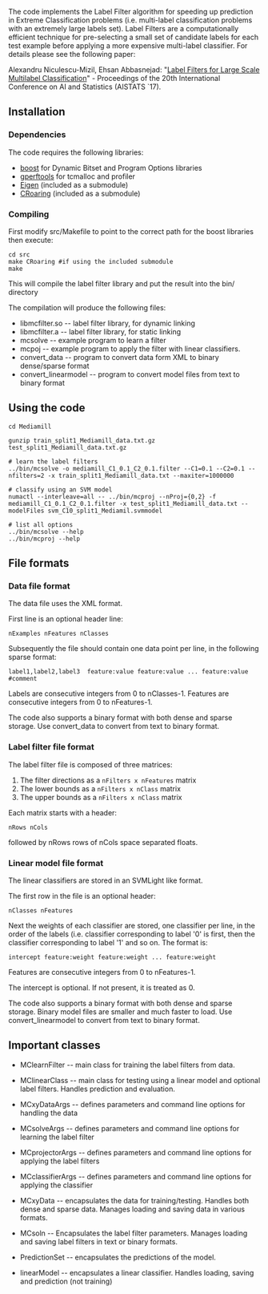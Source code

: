 The code implements the Label Filter algorithm for speeding up prediction in Extreme Classification problems (i.e. multi-label classification problems with an extremely large labels set). Label Filters are a computationally efficient technique for pre-selecting a small set of candidate labels for each test example before applying a more expensive multi-label classifier. For details please see the following paper:

Alexandru Niculescu-Mizil, Ehsan Abbasnejad: "[Label Filters for Large Scale Multilabel Classification](http://www.niculescu-mizil.org/paper.php?p=mcfilter.pdf)" - Proceedings of the 20th International Conference on AI and Statistics (AISTATS `17).


## Installation

### Dependencies
The code requires the following libraries:

- [boost](https://www.boost.org) for Dynamic Bitset and Program Options libraries
- [gperftools](https://github.com/gperftools/gperftools) for tcmalloc and profiler
- [Eigen](http://eigen.tuxfamily.org)  (included as a submodule)
- [CRoaring](http://roaringbitmap.org)  (included as a submodule)


### Compiling

First modify src/Makefile to point to the correct path for the boost libraries then execute:

```
cd src
make CRoaring #if using the included submodule
make
```

This will compile the label filter library and put the result into the bin/ directory

The compilation will produce the following files:

- libmcfilter.so -- label filter library, for dynamic linking
- libmcfilter.a -- label filter library, for static linking
- mcsolve -- example program to learn a filter
- mcpoj -- example program to apply the filter with linear classifiers.
- convert_data -- program to convert data form XML to binary dense/sparse format
- convert_linearmodel -- program to convert model files from text to binary format

## Using the code

```
cd Mediamill

gunzip train_split1_Mediamill_data.txt.gz test_split1_Mediamill_data.txt.gz

# learn the label filters
../bin/mcsolve -o mediamill_C1_0.1_C2_0.1.filter --C1=0.1 --C2=0.1 --nfilters=2 -x train_split1_Mediamill_data.txt --maxiter=1000000

# classify using an SVM model
numactl --interleave=all -- ../bin/mcproj --nProj={0,2} -f mediamill_C1_0.1_C2_0.1.filter -x test_split1_Mediamill_data.txt --modelFiles svm_C10_split1_Mediamil.svmmodel

# list all options
../bin/mcsolve --help
../bin/mcproj --help

```



## File formats

### Data file format

The data file uses the XML format.

First line is an optional header line:

```
nExamples nFeatures nClasses
```

Subsequently the file should contain one data point per line, in the following sparse format:

```
label1,label2,label3  feature:value feature:value ... feature:value  #comment
```

Labels are consecutive integers from 0 to nClasses-1.
Features are consecutive integers from 0 to nFeatures-1.

The code also supports a binary format with both dense and sparse storage. Use convert_data to convert from text to binary format. 


### Label filter file format

The label filter file is composed of three matrices:

1. The filter directions as a `nFilters x nFeatures` matrix
2. The lower bounds as a `nFilters x nClass` matrix
3. The upper bounds as a `nFilters x nClass` matrix

Each matrix starts with a header:

```
nRows nCols
```

followed by nRows rows of nCols space separated floats.


### Linear model file format

The linear classifiers are stored in an SVMLight like format.

The first row in the file is an optional header:

```
nClasses nFeatures
```

Next the weights of each classifier are stored, one classifier per line, in the order of the labels (i.e. classifier corresponding to label '0' is first, then the classifier corresponding to label '1' and so on. The format is:

```
intercept feature:weight feature:weight ... feature:weight
```

Features are consecutive integers from 0 to nFeatures-1.

The intercept is optional. If not present, it is treated as 0.

The code also supports a binary format with both dense and sparse storage. Binary model files are smaller and much faster to load. Use convert_linearmodel to convert from text to binary format. 


## Important classes

- MClearnFilter -- main class for training the label filters from data.
- MClinearClass -- main class for testing using a linear model and optional label filters. Handles prediction and evaluation.

- MCxyDataArgs -- defines parameters and command line options for handling the data
- MCsolveArgs -- defines parameters and command line options for learning the label filter
- MCprojectorArgs -- defines parameters and command line options for applying the label filters
- MCclassifierArgs -- defines parameters and command line options for applying the classifier

- MCxyData -- encapsulates the data for training/testing. Handles both dense and sparse data.  Manages loading and
saving data in various formats.
- MCsoln -- Encapsulates the label filter parameters. Manages loading and saving label filters in text or binary formats.
- PredictionSet -- encapsulates the predictions of the model.
- linearModel -- encapsulates a linear classifier. Handles loading, saving and prediction (not training)
